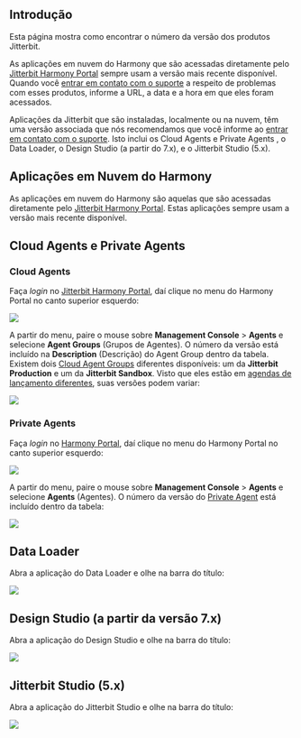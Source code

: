 [//]: # (Descobrindo a Minha Versão Jitterbit)
[//]: # (This is a translation of Version 26, published on June 29, 2021.)

## Introdução

Esta página mostra como encontrar o número da versão dos produtos
Jitterbit.

As aplicações em nuvem do Harmony que são acessadas diretamente pelo
[Jitterbit Harmony Portal](https://success.jitterbit.com/display/DOC/Jitterbit+Harmony+Portal?showLanguage=pt_BR) sempre usam a versão mais recente
disponível. Quando você [entrar em contato com o suporte](https://success.jitterbit.com/display/DOC/Using+the+Jitterbit+Support+Portal?showLanguage=pt_BR)
a respeito de problemas com esses produtos, informe a URL, a data e a hora
em que eles foram acessados.

Aplicações da Jitterbit que são instaladas, localmente ou na nuvem, têm
uma versão associada que nós recomendamos que você informe ao [entrar
em contato com o suporte](https://success.jitterbit.com/display/DOC/Using+the+Jitterbit+Support+Portal?showLanguage=pt_BR). Isto inclui os Cloud Agents e Private
Agents , o Data Loader, o Design Studio (a partir do 7.x), e o Jitterbit
Studio (5.x).


## Aplicações em Nuvem do Harmony

As aplicações em nuvem do Harmony são aquelas que são acessadas
diretamente pelo [Jitterbit Harmony Portal](https://success.jitterbit.com/display/DOC/Jitterbit+Harmony+Portal?showLanguage=pt_BR). Estas aplicações
sempre usam a versão mais recente disponível.


## Cloud Agents e Private Agents

### Cloud Agents

Faça *login* no [Jitterbit Harmony Portal](https://success.jitterbit.com/display/DOC/Jitterbit+Harmony+Portal?showLanguage=pt_BR), daí clique no menu do
Harmony Portal no canto superior esquerdo:

<span class="confluence-embedded-file-wrapper"><img
src="https://success.jitterbit.com/download/attachments/57803016/image2018-12-3_8-12-25.png?version=1&amp;modificationDate=1543851797114&amp;api=v2"
class="confluence-embedded-image"
data-image-src="https://success.jitterbit.com/download/attachments/57803016/image2018-12-3_8-12-25.png?version=1&amp;modificationDate=1543851797114&amp;api=v2"
data-unresolved-comment-count="0" data-linked-resource-id="87524387"
data-linked-resource-version="1" data-linked-resource-type="attachment"
data-linked-resource-default-alias="image2018-12-3_8-12-25.png"
data-base-url="https://success.jitterbit.com"
data-linked-resource-content-type="image/png"
data-linked-resource-container-id="57803016"
data-linked-resource-container-version="26" /></span>

A partir do menu, paire o mouse sobre **Management Console** \>
**Agents** e selecione **Agent Groups** (Grupos de Agentes). O número da
versão está incluído na **Description** (Descrição) do Agent Group
dentro da tabela. Existem dois [Cloud Agent Groups](https://success.jitterbit.com/display/DOC/Cloud+Agent+Groups?showLanguage=pt_BR) diferentes
disponíveis: um da **Jitterbit Production** e um da **Jitterbit
Sandbox**. Visto que eles estão em [agendas de lançamento
diferentes](https://success.jitterbit.com/display/DOC/Cloud+Agent+Groups?showLanguage=pt_BR), suas versões podem variar:

<span class="confluence-embedded-file-wrapper"><img
src="https://success.jitterbit.com/download/attachments/57803016/Screen%20Shot%202018-09-07%20at%2011.25.20%20AM.png?version=1&amp;modificationDate=1536345136310&amp;api=v2"
class="confluence-embedded-image"
data-image-src="https://success.jitterbit.com/download/attachments/57803016/Screen%20Shot%202018-09-07%20at%2011.25.20%20AM.png?version=1&amp;modificationDate=1536345136310&amp;api=v2"
data-unresolved-comment-count="0" data-linked-resource-id="83526767"
data-linked-resource-version="1" data-linked-resource-type="attachment"
data-linked-resource-default-alias="Screen Shot 2018-09-07 at 11.25.20 AM.png"
data-base-url="https://success.jitterbit.com"
data-linked-resource-content-type="image/png"
data-linked-resource-container-id="57803016"
data-linked-resource-container-version="26" /></span>

### Private Agents

Faça *login* no <a href="https://login.jitterbit.com/" class="external-link"
rel="nofollow">Harmony Portal</a>, daí clique no menu do Harmony
Portal no canto superior esquerdo:

<span class="confluence-embedded-file-wrapper"><img
src="https://success.jitterbit.com/download/attachments/57803016/image2018-12-3_8-12-25.png?version=1&amp;modificationDate=1543851797114&amp;api=v2"
class="confluence-embedded-image"
data-image-src="https://success.jitterbit.com/download/attachments/57803016/image2018-12-3_8-12-25.png?version=1&amp;modificationDate=1543851797114&amp;api=v2"
data-unresolved-comment-count="0" data-linked-resource-id="87524387"
data-linked-resource-version="1" data-linked-resource-type="attachment"
data-linked-resource-default-alias="image2018-12-3_8-12-25.png"
data-base-url="https://success.jitterbit.com"
data-linked-resource-content-type="image/png"
data-linked-resource-container-id="57803016"
data-linked-resource-container-version="26" /></span>

A partir do menu, paire o mouse sobre **Management Console** \>
**Agents** e selecione **Agents** (Agentes). O número da versão do
[Private Agent](https://success.jitterbit.com/display/DOC/Private+Agents?showLanguage=pt_BR) está incluído dentro da tabela:

<span class="confluence-embedded-file-wrapper"><img
src="https://success.jitterbit.com/download/attachments/57803016/Screen%20Shot%202018-09-07%20at%2011.28.35%20AM.png?version=3&amp;modificationDate=1536345409899&amp;api=v2"
class="confluence-embedded-image"
data-image-src="https://success.jitterbit.com/download/attachments/57803016/Screen%20Shot%202018-09-07%20at%2011.28.35%20AM.png?version=3&amp;modificationDate=1536345409899&amp;api=v2"
data-unresolved-comment-count="0" data-linked-resource-id="83526768"
data-linked-resource-version="3" data-linked-resource-type="attachment"
data-linked-resource-default-alias="Screen Shot 2018-09-07 at 11.28.35 AM.png"
data-base-url="https://success.jitterbit.com"
data-linked-resource-content-type="image/png"
data-linked-resource-container-id="57803016"
data-linked-resource-container-version="26" /></span>


## Data Loader

Abra a aplicação do Data Loader e olhe na barra do título:

<span class="confluence-embedded-file-wrapper"><img
src="https://success.jitterbit.com/download/attachments/57803016/data-loader-version.png?version=1&amp;modificationDate=1526049660414&amp;api=v2"
class="confluence-embedded-image"
data-image-src="https://success.jitterbit.com/download/attachments/57803016/data-loader-version.png?version=1&amp;modificationDate=1526049660414&amp;api=v2"
data-unresolved-comment-count="0" data-linked-resource-id="77110592"
data-linked-resource-version="1" data-linked-resource-type="attachment"
data-linked-resource-default-alias="data-loader-version.png"
data-base-url="https://success.jitterbit.com"
data-linked-resource-content-type="image/png"
data-linked-resource-container-id="57803016"
data-linked-resource-container-version="26" /></span>


## Design Studio (a partir da versão 7.x)

Abra a aplicação do Design Studio e olhe na barra do título:

<span class="confluence-embedded-file-wrapper"><img
src="https://success.jitterbit.com/download/attachments/57803016/studio-harmony-version.png?version=1&amp;modificationDate=1526049660367&amp;api=v2"
class="confluence-embedded-image"
data-image-src="https://success.jitterbit.com/download/attachments/57803016/studio-harmony-version.png?version=1&amp;modificationDate=1526049660367&amp;api=v2"
data-unresolved-comment-count="0" data-linked-resource-id="77110589"
data-linked-resource-version="1" data-linked-resource-type="attachment"
data-linked-resource-default-alias="studio-harmony-version.png"
data-base-url="https://success.jitterbit.com"
data-linked-resource-content-type="image/png"
data-linked-resource-container-id="57803016"
data-linked-resource-container-version="26" /></span>


## Jitterbit Studio (5.x)

Abra a aplicação do Jitterbit Studio e olhe na barra do título:

<span class="confluence-embedded-file-wrapper"><img
src="https://success.jitterbit.com/download/attachments/57803016/studio-5-version-sm.png?version=1&amp;modificationDate=1526049660430&amp;api=v2"
class="confluence-embedded-image"
data-image-src="https://success.jitterbit.com/download/attachments/57803016/studio-5-version-sm.png?version=1&amp;modificationDate=1526049660430&amp;api=v2"
data-unresolved-comment-count="0" data-linked-resource-id="77110593"
data-linked-resource-version="1" data-linked-resource-type="attachment"
data-linked-resource-default-alias="studio-5-version-sm.png"
data-base-url="https://success.jitterbit.com"
data-linked-resource-content-type="image/png"
data-linked-resource-container-id="57803016"
data-linked-resource-container-version="26" /></span>
